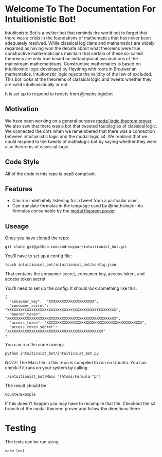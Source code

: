 # Welcome To The Documentation For Intuitionistic Bot! 

Intuitionistc Bot is a twitter bot that reminds the world not to forget that there was a crisis in the foundations of mathematics that has never been adequately resolved. While classical logicians and mathematics are widely regarded as having won the debate about what theorems were true, constructive mathematicians maintain that certain of these so-called theorems are only true based on metaphysical assumptions of the mainstream mathematicians. Constructive mathematics is based on intuitionstic logic developed by Heytinhg with roots in Brouwerian mathematics. Intuitionstic logic rejects the validity of the law of excluded. This bot looks at the theorems of classical logic and tweets whether they are valid intuitionistically or not. 

It is set up to respond to tweets from @mathslogicbot


## Motivation

We have been working on a general purpose [modal logic theorem prover](http://google.co://github.com/andrewppar/ModalTheoremProver.git). We also saw that there was a bot that tweeted tautologies of classical logic. We connected the dots when we remembered that there was a connection between intuitionistic logic and the modal logic s4. We realized that we could respond to the tweets of mathslogic bot by saying whether they were also theorems of classical logic. 

## Code Style 

All of the code in this repo is pep8 compliant. 

## Features

 - Can run indefinitely listening for a tweet from a particular user
 - Can translate formulas in the language used by @mathslogic into formulas consumable by the [modal theorem prover](http://google.co://github.com/andrewppar/ModalTheoremProver.git)

## Useage

Once you have cloned the repo: 

    git clone git@github.com:andrewppar/intuitionist_bot.git

You'll have to set up a config file: 

    touch intuitionist_bot/intuitionist_bot/config.json

That contains the consumer secret, consumer key, access token, and access token secret

You'll need to set up the config. It should look something like this: 

    {
      "consumer_key":  "XXXXXXXXXXXXXXXXXXXXX", 
      "consumer_secret": "XXXXXXXXXXXXXXXXXXXXXXXXXXXXXXXXXXXXXXXXXXXXXXXXXX", 
      "bearer_token": "XXXXXXXXXXXXXXXXXXXXXXXXXXXXXXXXXXXXXXXXXXXXXXXXXX", 
      "access_token": "XXXXXXXXXXXXXXXXXXXXXXXXXXXXXXXXXXXXXXXXXXXX",
      "access_token_secret": "XXXXXXXXXXXXXXXXXXXXXXXXXXXXXXXXXXXXXXXXXXXX"
    }

You can run the code usinng: 

    python intuitionist_bot/intuitionist_bot.py

*NOTE:* The Main file in this repo is compiled to run on Ubuntu. You can check if it runs on your system by calling: 

    ./intuitionist_bot/Main '(AtomicFormula "p")'

The result should be 
   
    CounterExample

If this doesn't happen you may have to recompile that file. Checkout the s4 branch of the modal theorem prover and follow the directions there. 

# Testing 

The tests can be run using 

	make test 
